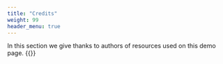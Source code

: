 ```yaml
---
title: "Credits"
weight: 99
header_menu: true
---
```

In this section we give thanks to authors of resources used on this demo page.
{{<extlink text="Chef-hat icons created by Cuputo - Flaticon" href="https://www.flaticon.com/free-icons/chef-hat" icon="fa fa-external-link">}}
